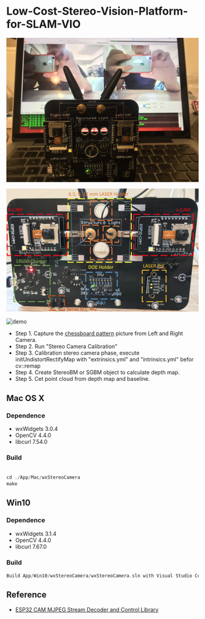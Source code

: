 # Low-Cost-Stereo-Vision-Platform-for-SLAM-VIO

![v1.3](https://github.com/GCY/Low-Cost-Stereo-Vision-Platform-for-SLAM-VIO/blob/master/res/v1.3.jpg?raw=true)

![diagram](https://github.com/GCY/Low-Cost-Stereo-Vision-Platform-for-SLAM-VIO/blob/master/res/diagram.png?raw=true)


![demo](https://github.com/GCY/Low-Cost-Stereo-Vision-Platform-for-SLAM-VIO/blob/master/res/demo.gif) 

 - Step 1. Capture the [chessboard pattern](https://raw.githubusercontent.com/opencv/opencv/master/doc/pattern.png) picture from Left and Right Camera.
 - Step 2. Run "Stereo Camera Calibration"
 - Step 3. Calibration stereo camera phase, execute initUndistortRectifyMap with "extrinsics.yml" and "intrinsics.yml" befor cv::remap
 - Step 4. Create StereoBM or SGBM object to calculate depth map.
 - Step 5. Cet point cloud from depth map and baseline.

## Mac OS X

### Dependence
 - wxWidgets 3.0.4
 - OpenCV 4.4.0
 - libcurl 7.54.0
 
### Build

```cpp

cd ./App/Mac/wxStereoCamera
make

```

## Win10

### Dependence
 - wxWidgets 3.1.4
 - OpenCV 4.4.0
 - libcurl 7.67.0
 
 ### Build
 ```cpp
 Build App/Win10/wxStereoCamera/wxStereoCamera.sln with Visual Studio Community 2019
 ```

## Reference
 - [ESP32 CAM MJPEG Stream Decoder and Control Library](https://github.com/GCY/ESP32-CAM-MJPEG-Stream-Decoder-and-Control-Library)
